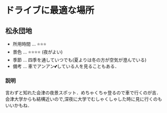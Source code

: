 # ドライブに最適な場所

## 松永団地
- 所用時間 ... ⭐️⭐️⭐️
- 景色 ... ⭐️⭐️⭐️⭐️ (夜がよい)
- 季節 ... 四季を通していつでも(夏よりは冬の方が空気が澄んでいる)
- 備考 ... 車でアンアン💕している人を見ることもある．

### 説明
言わずと知れた会津の夜景スポット．めちゃくちゃ登るので車で行くのが吉．
会津大学からも結構近いので,深夜に大学でむしゃくしゃした時に見に行くのもいいかもね．

